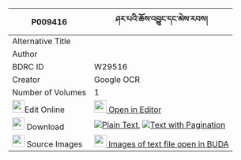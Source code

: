 |P009416|ཤར་པའི་ཆོས་འབྱུང་དང་མེས་རབས། 
| --- | --- 
|Alternative Title |
|Author | 
|BDRC ID | W29516
|Creator | Google OCR
|Number of Volumes| 1
|<img width="25" src="https://img.icons8.com/color/25/000000/edit-property.png">Edit Online| [<img width="25" src="https://avatars.githubusercontent.com/u/45091458?s=200&v=4"> Open in Editor](http://editor.openpecha.org/P009416)
|<img width="25" src="https://img.icons8.com/fluent/48/000000/download-2.png"/>  Download | [![](https://img.icons8.com/color/20/000000/txt.png)Plain Text](https://github.com/Openpecha/P009416/releases/download/v1/sharpa_i_chojung_dang_merab_plain_P009416.zip), [![](https://img.icons8.com/color/20/000000/txt.png)Text with Pagination](https://github.com/Openpecha/P009416/releases/download/v1/sharpa_i_chojung_dang_merab_pages_P009416.zip)
|<img width="25" src="https://img.icons8.com/plasticine/100/000000/pictures-folder.png"/>  Source Images | [<img width="25" src="https://library.bdrc.io/icons/BUDA-small.svg"> Images of text file open in BUDA](https://library.bdrc.io/show/bdr:W29516)